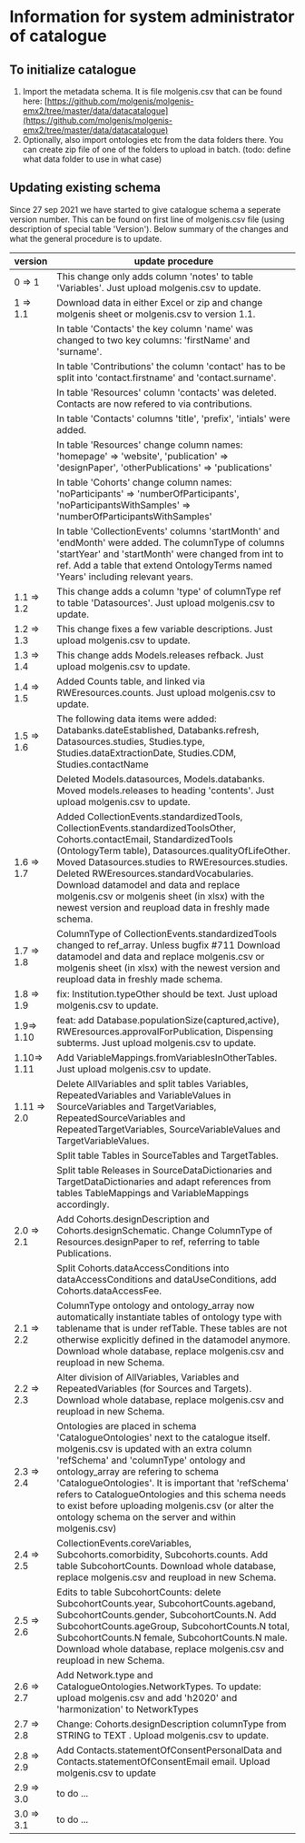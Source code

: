 # Information for system administrator of catalogue

## To initialize catalogue

1. Import the metadata schema. It is file molgenis.csv that can be found
   here: [https://github.com/molgenis/molgenis-emx2/tree/master/data/datacatalogue](https://github.com/molgenis/molgenis-emx2/tree/master/data/datacatalogue)
1. Optionally, also import ontologies etc from the data folders there. You can create zip file of one of the folders to
   upload in batch.
   (todo: define what data folder to use in what case)

## Updating existing schema

Since 27 sep 2021 we have started to give catalogue schema a seperate version number. This can be found on first line of
molgenis.csv file (using description of special table 'Version'). Below summary of the changes and what the general
procedure is to update.

| version     | update procedure                                                                                                                                                                                                                                                                                                                                                                                                                         |
|-------------|------------------------------------------------------------------------------------------------------------------------------------------------------------------------------------------------------------------------------------------------------------------------------------------------------------------------------------------------------------------------------------------------------------------------------------------|
| 0 => 1      | This change only adds column 'notes' to table 'Variables'. Just upload molgenis.csv to update.                                                                                                                                                                                                                                                                                                                                           |  
| 1 => 1.1    | Download data in either Excel or zip and change molgenis sheet or molgenis.csv to version 1.1.                                                                                                                                                                                                                                                                                                                                           |
|             | In table 'Contacts' the key column 'name' was changed to two key columns: 'firstName' and 'surname'.                                                                                                                                                                                                                                                                                                                                     |
|             | In table 'Contributions' the column 'contact' has to be split into 'contact.firstname' and 'contact.surname'.                                                                                                                                                                                                                                                                                                                            |
|             | In table 'Resources' column 'contacts' was deleted. Contacts are now refered to via contributions.                                                                                                                                                                                                                                                                                                                                       |
|             | In table 'Contacts' columns 'title', 'prefix', 'intials' were added.                                                                                                                                                                                                                                                                                                                                                                     |
|             | In table 'Resources' change column names: 'homepage' => 'website', 'publication' => 'designPaper', 'otherPublications' => 'publications'                                                                                                                                                                                                                                                                                                 |
|             | In table 'Cohorts' change column names: 'noParticipants' => 'numberOfParticipants', 'noParticipantsWithSamples' => 'numberOfParticipantsWithSamples'                                                                                                                                                                                                                                                                                     |
|             | In table 'CollectionEvents' columns 'startMonth' and 'endMonth' were added. The columnType of columns 'startYear' and 'startMonth' were changed from int to ref. Add a table that extend OntologyTerms named 'Years' including relevant years.                                                                                                                                                                                           |
| 1.1 => 1.2  | This change adds a column 'type' of columnType ref to table 'Datasources'. Just upload molgenis.csv to update.                                                                                                                                                                                                                                                                                                                           |
| 1.2 => 1.3  | This change fixes a few variable descriptions. Just upload molgenis.csv to update.                                                                                                                                                                                                                                                                                                                                                       |
| 1.3 => 1.4  | This change adds Models.releases refback. Just upload molgenis.csv to update.                                                                                                                                                                                                                                                                                                                                                            |
| 1.4 => 1.5  | Added Counts table, and linked via RWEresources.counts. Just upload molgenis.csv to update.                                                                                                                                                                                                                                                                                                                                              |
| 1.5 => 1.6  | The following data items were added: Databanks.dateEstablished, Databanks.refresh, Datasources.studies, Studies.type, Studies.dataExtractionDate, Studies.CDM, Studies.contactName
|             | Deleted Models.datasources, Models.databanks. Moved models.releases to heading 'contents'. Just upload molgenis.csv to update.                                                                                                                                                                                                                                                                                                           |
| 1.6 => 1.7  | Added CollectionEvents.standardizedTools, CollectionEvents.standardizedToolsOther, Cohorts.contactEmail, StandardizedTools (OntologyTerm table), Datasources.qualityOfLifeOther. Moved Datasources.studies to RWEresources.studies. Deleted RWEresources.standardVocabularies. Download datamodel and data and replace molgenis.csv or molgenis sheet (in xlsx) with the newest version and reupload data in freshly made schema.        |
| 1.7 => 1.8  | ColumnType of CollectionEvents.standardizedTools changed to ref_array. Unless bugfix #711 Download datamodel and data and replace molgenis.csv or molgenis sheet (in xlsx) with the newest version and reupload data in freshly made schema.                                                                                                                                                                                             |
| 1.8 => 1.9  | fix: Institution.typeOther should be text. Just upload molgenis.csv to update.                                                                                                                                                                                                                                                                                                                                                           |
| 1.9=> 1.10  | feat: add Database.populationSize(captured,active), RWEresources.approvalForPublication, Dispensing subterms. Just upload molgenis.csv to update.                                                                                                                                                                                                                                                                                        |
| 1.10=> 1.11 | Add VariableMappings.fromVariablesInOtherTables. Just upload molgenis.csv to update.                                                                                                                                                                                                                                                                                                                                                     |
| 1.11 => 2.0 | Delete AllVariables and split tables Variables, RepeatedVariables and VariableValues in SourceVariables and TargetVariables, RepeatedSourceVariables and RepeatedTargetVariables, SourceVariableValues and TargetVariableValues.                                                                                                                                                                                                         |
|             | Split table Tables in SourceTables and TargetTables.                                                                                                                                                                                                                                                                                                                                                                                     |
|             | Split table Releases in SourceDataDictionaries and TargetDataDictionaries and adapt references from tables TableMappings and VariableMappings accordingly.                                                                                                                                                                                                                                                                               |
| 2.0 => 2.1  | Add Cohorts.designDescription and Cohorts.designSchematic. Change ColumnType of Resources.designPaper to ref, referring to table Publications.                                                                                                                                                                                                                                                                                           |
|             | Split Cohorts.dataAccessConditions into dataAccessConditions and dataUseConditions, add Cohorts.dataAccessFee.                                                                                                                                                                                                                                                                                                                           |
| 2.1 => 2.2  | ColumnType ontology and ontology_array now automatically instantiate tables of ontology type with tablename that is under refTable. These tables are not otherwise explicitly defined in the datamodel anymore. Download whole database, replace molgenis.csv and reupload in new Schema.                                                                                                                                                |
| 2.2 => 2.3  | Alter division of AllVariables, Variables and RepeatedVariables (for Sources and Targets). Download whole database, replace molgenis.csv and reupload in new Schema.                                                                                                                                                                                                                                                                     |
| 2.3 => 2.4  | Ontologies are placed in schema 'CatalogueOntologies' next to the catalogue itself. molgenis.csv is updated with an extra column 'refSchema' and 'columnType' ontology and ontology_array are refering to schema 'CatalogueOntologies'. It is important that 'refSchema' refers to CatalogueOntologies and this schema needs to exist before uploading molgenis.csv (or alter the ontology schema on the server and within molgenis.csv) |
| 2.4 => 2.5  | CollectionEvents.coreVariables, Subcohorts.comorbidity, Subcohorts.counts. Add table SubcohortCounts. Download whole database, replace molgenis.csv and reupload in new Schema.                                                                                                                                                                                                                                                          | |
| 2.5 => 2.6  | Edits to table SubcohortCounts: delete SubcohortCounts.year, SubcohortCounts.ageband, SubcohortCounts.gender, SubcohortCounts.N. Add SubcohortCounts.ageGroup, SubcohortCounts.N total, SubcohortCounts.N female, SubcohortCounts.N male. Download whole database, replace molgenis.csv and reupload in new Schema.                                                                                                                      | |
| 2.6 => 2.7  | Add Network.type and CatalogueOntologies.NetworkTypes. To update: upload molgenis.csv and add 'h2020' and 'harmonization' to NetworkTypes                                                                                                                                                                                                                                                                                                | |
| 2.7 => 2.8  | Change: Cohorts.designDescription columnType from STRING to TEXT . Upload molgenis.csv to update.                                                                                                                                                                                                                                                                                                | |
| 2.8 => 2.9  | Add Contacts.statementOfConsentPersonalData and Contacts.statementOfConsentEmail email. Upload molgenis.csv to update                                                                                                                                                                                                                                                                                                | |
| 2.9 => 3.0  | to do ...| |
| 3.0 => 3.1  | to do ...| |


